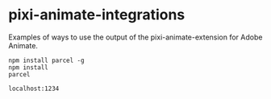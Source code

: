 # pixi-animate-integrations
Examples of ways to use the output of the pixi-animate-extension for Adobe Animate.

```
npm install parcel -g
npm install
parcel

localhost:1234
```
